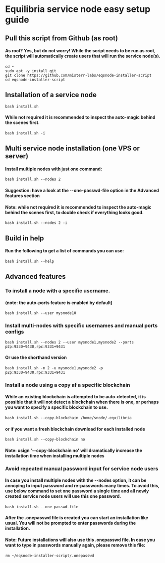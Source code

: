 # Equilibria service node easy setup guide

## Pull this script from Github (as root)
#### As root? Yes, but do not worry! While the script needs to be run as root, the script will automatically create users that will run the service node(s).
```
cd ~
sudo apt -y install git
git clone https://github.com/misterr-labs/eqsnode-installer-script
cd eqsnode-installer-script
```

## Installation of a service node
`bash install.sh`


#### While not required it is recommended to inspect the auto-magic behind the scenes first.

`bash install.sh -i`

## Multi service node installation (one VPS or server)

#### Install multiple nodes with just one command:

`bash install.sh --nodes 2`
#### Suggestion: have a look at the --one-passwd-file option in the Advanced features section

#### Note: while not required it is recommended to inspect the auto-magic behind the scenes first, to double check if everything looks good.
`bash install.sh --nodes 2 -i`
<br />
## Build in help
#### Run the following to get a list of commands you can use:
`bash install.sh --help`

## Advanced features

### To install a node with a specific username. 
#### (note: the auto-ports feature is enabled by default)

`bash install.sh --user mysnode10`

### Install multi-nodes with specific usernames and manual ports configs
`bash install.sh --nodes 2 --user mysnode1,mysnode2 --ports p2p:9330+9430,rpc:9331+9431`

#### Or use the shorthand version
`bash install.sh -n 2 -u mysnode1,mysnode2 -p p2p:9330+9430,rpc:9331+9431`

### Install a node using a copy af a specific blockchain
#### While an existing blockchain is attempted to be auto-detected, it is possible that it will not detect a blockchain when there is one, or perhaps you want to specify a specific blockchain to use.
`bash install.sh --copy-blockchain /home/snode/.equilibria`

#### or if you want a fresh blockchain download for each installed node
`bash install.sh --copy-blockchain no`

#### Note: usign '--copy-blockchain no' will dramatically increase the installation time when installing multiple nodes

### Avoid repeated manual password input for service node users
#### In case you install multiple nodes with the --nodes option, it can be annoying to input password and re-passwords many times. To avoid this, use below command to set one password a single time and all newly created service node users will use this one password.

`bash install.sh --one-passwd-file`

#### After the .onepasswd file is created you can start an installation like usual. You will not be prompted to enter passwords during the installation.
#### Note: Future installations will also use this .onepasswd file. In case you want to type in passwords manually again, please remove this file:

`rm ~/eqsnode-installer-script/.onepasswd`

<br /><br />


